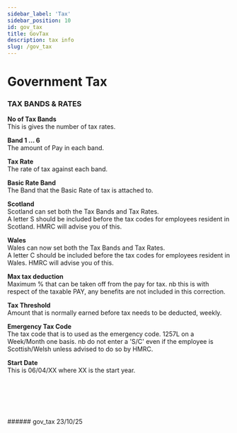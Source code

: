 ```yaml
---
sidebar_label: 'Tax'
sidebar_position: 10
id: gov_tax
title: GovTax
description: tax info
slug: /gov_tax
---
```


# Government Tax

### TAX BANDS & RATES

**No of Tax Bands**  
This is gives the number of tax rates.

**Band 1 ... 6**  
The amount of Pay in each band.

**Tax Rate**  
The rate of tax against each band.

**Basic Rate Band**  
The Band that the Basic Rate of tax is attached to.

**Scotland**  
Scotland can set both the Tax Bands and Tax Rates.  
A letter S should be included before the tax codes for employees resident in Scotland. HMRC will advise you of this.

**Wales**  
Wales can now set both the Tax Bands and Tax Rates.  
A letter C should be included before the tax codes for employees resident in Wales. HMRC will advise you of this.

**Max tax deduction**  
Maximum % that can be taken off from the pay for tax. nb this is with respect of the taxable PAY, any benefits are not included in this correction.

**Tax Threshold**  
Amount that is normally earned before tax needs to be deducted, weekly.

**Emergency Tax Code**  
The tax code that is to used as the emergency code.
1257L on a Week/Month one basis. nb do not enter a 'S/C' even if the employee is Scottish/Welsh unless advised to do so by HMRC.

**Start Date**  
This is 06/04/XX where XX is the start year.

<br/>
<br/>
<br/>
<br/>
<br/>
###### gov_tax 23/10/25